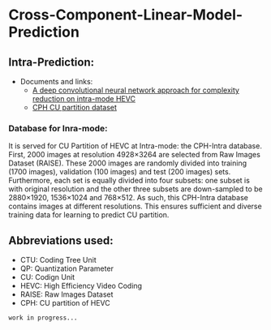 # Cross-Component-Linear-Model-Prediction

## Intra-Prediction:

- Documents and links:
    - [A deep convolutional neural network approach for complexity reduction on intra-mode HEVC](./docs/ADeepConvolutionalNeuralNetworkApproachForComplexityReductionOnIntra-modeHEVC.pdf)
    - [CPH CU partition dataset](https://www.dropbox.com/sh/eo5dc3h27t41etl/AAADvFKoc5nYcZw6KO9XNycZa?dl=0)

### Database for Inra-mode:

It is served for CU Partition of HEVC at Intra-mode: the CPH-Intra database. First, 2000 images at resolution 4928×3264 are selected from Raw Images Dataset (RAISE). These 2000 images are randomly divided into training (1700 images), validation (100 images) and test (200 images) sets. Furthermore, each set is equally divided into four subsets: one subset is with original resolution and the other three subsets are down-sampled to be 2880×1920, 1536×1024 and 768×512. As such, this CPH-Intra database contains images at different resolutions. This ensures sufficient and diverse training data for learning to predict CU partition.

## Abbreviations used:
- CTU: Coding Tree Unit
- QP: Quantization Parameter
- CU: Codign Unit
- HEVC: High Efficiency Video Coding
- RAISE: Raw Images Dataset
- CPH: CU partition of HEVC

```text
work in progress...
```
